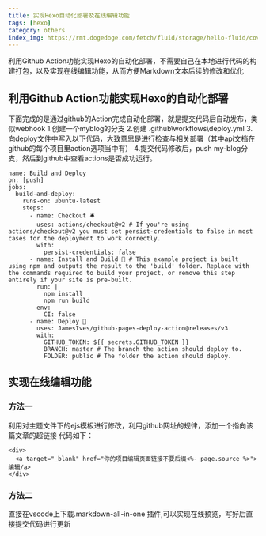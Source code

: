 ```yaml
---
title: 实现Hexo自动化部署及在线编辑功能
tags: [hexo]
category: others
index_img: https://rmt.dogedoge.com/fetch/fluid/storage/hello-fluid/cover.png?w=480&fmt=webp
---
```

利用Github Action功能实现Hexo的自动化部署，不需要自己在本地进行代码的构建打包，以及实现在线编辑功能，从而方便Markdown文本后续的修改和优化
<!-- more -->

## 利用Github Action功能实现Hexo的自动化部署
下面完成的是通过github的Action完成自动化部署，就是提交代码后自动发布，类似webhook
1.创建一个myblog的分支
2.创建 .github\workflows\deploy.yml 
3.向deploy文件中写入以下代码，大致意思是进行检查与相关部署（其中api文档在github的每个项目里action选项当中有）
4.提交代码修改后，push my-blog分支，然后到github中查看actions是否成功运行。

```
name: Build and Deploy
on: [push]
jobs:
  build-and-deploy:
    runs-on: ubuntu-latest
    steps:
      - name: Checkout 🛎️
        uses: actions/checkout@v2 # If you're using actions/checkout@v2 you must set persist-credentials to false in most cases for the deployment to work correctly.
        with:
          persist-credentials: false
      - name: Install and Build 🔧 # This example project is built using npm and outputs the result to the 'build' folder. Replace with the commands required to build your project, or remove this step entirely if your site is pre-built.
        run: |
          npm install
          npm run build
        env:
          CI: false
      - name: Deploy 🚀
        uses: JamesIves/github-pages-deploy-action@releases/v3
        with:
          GITHUB_TOKEN: ${{ secrets.GITHUB_TOKEN }}
          BRANCH: master # The branch the action should deploy to.
          FOLDER: public # The folder the action should deploy.
```

## 实现在线编辑功能
### 方法一 
利用对主题文件下的ejs模板进行修改，利用github网址的规律，添加一个指向该篇文章的超链接
代码如下：
```
<div>
  <a target="_blank" href="你的项目编辑页面链接不要后缀<%- page.source %>">编辑/a>
</div>
```

### 方法二
直接在vscode上下载.markdown-all-in-one 插件,可以实现在线预览，写好后直接提交代码进行更新
